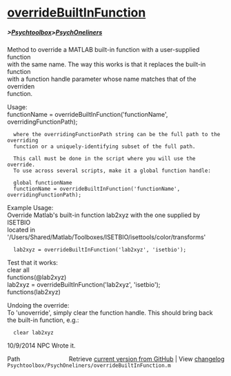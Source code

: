# [overrideBuiltInFunction](overrideBuiltInFunction)
##### >[Psychtoolbox](Psychtoolbox)>[PsychOneliners](PsychOneliners)

Method to override a MATLAB built-in function with a user-supplied function   
with the same name. The way this works is that it replaces the built-in function  
with a function handle parameter whose name matches that of the overriden  
function.  
  
Usage:  
      functionName = overrideBuiltInFunction('functionName', overridingFunctionPath);  
  
      where the overridingFunctionPath string can be the full path to the overriding  
      function or a uniquely-identifying subset of the full path.  
  
      This call must be done in the script where you will use the override.   
      To use across several scripts, make it a global function handle:  
  
      global functionName  
      functionName = overrideBuiltInFunction('functionName', overridingFunctionPath);  
  
Example Usage:   
      Override Matlab's built-in function lab2xyz with the one supplied by ISETBIO  
      located in '/Users/Shared/Matlab/Toolboxes/ISETBIO/isettools/color/transforms'  
  
      lab2xyz = overrideBuiltInFunction('lab2xyz', 'isetbio');  
  
Test that it works:  
      clear all  
      functions(@lab2xyz)  
      lab2xyz = overrideBuiltInFunction('lab2xyz', 'isetbio');  
      functions(lab2xyz)  
  
Undoing the override:  
      To 'unoverride', simply clear the function handle. This should bring back  
      the built-in function, e.g.:  
  
      clear lab2xyz  
  
  
10/9/2014   NPC  Wrote it.  
  




<div class="code_header" style="text-align:right;">
  <span style="float:left;">Path&nbsp;&nbsp;</span> <span class="counter">Retrieve <a href=
  "https://raw.github.com/Psychtoolbox-3/Psychtoolbox-3/beta/Psychtoolbox/PsychOneliners/overrideBuiltInFunction.m">current version from GitHub</a> | View <a href=
  "https://github.com/Psychtoolbox-3/Psychtoolbox-3/commits/beta/Psychtoolbox/PsychOneliners/overrideBuiltInFunction.m">changelog</a></span>
</div>
<div class="code">
  <code>Psychtoolbox/PsychOneliners/overrideBuiltInFunction.m</code>
</div>

